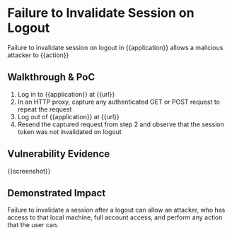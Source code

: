 # Failure to Invalidate Session on Logout

<!--
Provide a 1-2 sentence description - see http://cveproject.github.io/docs/content/key-details-phrasing.pdf for tips

This format is a good guide:
[VULNTYPE] in [COMPONENT] in [APPLICATION] allows [ATTACKER] to [IMPACT] via [VECTOR] 
-->

Failure to invalidate session on logout in {{application}} allows a malicious attacker to {{action}}

## Walkthrough & PoC

<!-- Provide a step-by-step walkthrough on how to access the vulnerable injection point, and how to exploit the vulnerability.
Adding a dot-pointed walkthrough with relevant screenshots will speed triage time and result in faster rewards!
-->

1. Log in to {{application}} at {{url}}
1. In an HTTP proxy, capture any authenticated GET or POST request to repeat the request
1. Log out of {{application}} at {{url}}
1. Resend the captured request from step 2 and observe that the session token was not invalidated on logout

## Vulnerability Evidence
<!--
Your submission MUST include evidence of the vulnerability and not be theoretical in nature.

For a failure to invalidation session on logout vulnerability, please include a video showing the action taking place after signing out, or pictures showing the logout process not removing a token from the cache and performing a sensitive action.
-->

{{screenshot}}

## Demonstrated Impact

<!--
Attempt to escalate the XSS to perform additional actions (such as an account takeover or CSRF bypass to perform a sensitive action). If this is possible, provide a full proof-of-concept here.
--> 

Failure to invalidate a session after a logout can allow an attacker, who has access to that local machine, full account access, and perform any action that the user can.
